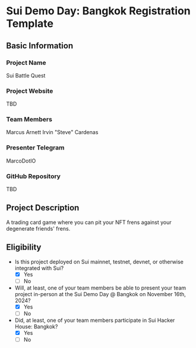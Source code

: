 # Sui Demo Day: Bangkok Registration Template

## Basic Information

### Project Name

Sui Battle Quest

### Project Website

TBD

### Team Members

Marcus Arnett
Irvin "Steve" Cardenas

### Presenter Telegram 

MarcoDotIO

### GitHub Repository

TBD

## Project Description 

A trading card game where you can pit your NFT frens against your degenerate friends' frens.

## Eligibility

- Is this project deployed on Sui mainnet, testnet, devnet, or otherwise integrated with Sui?
    - [x] Yes
    - [ ] No
- Will, at least, one of your team members be able to present your team project in-person at the Sui Demo Day @ Bangkok on November 16th, 2024?
    - [x] Yes
    - [ ] No
- Did, at least, one of your team members participate in Sui Hacker House: Bangkok? 
    - [x] Yes
    - [ ] No
